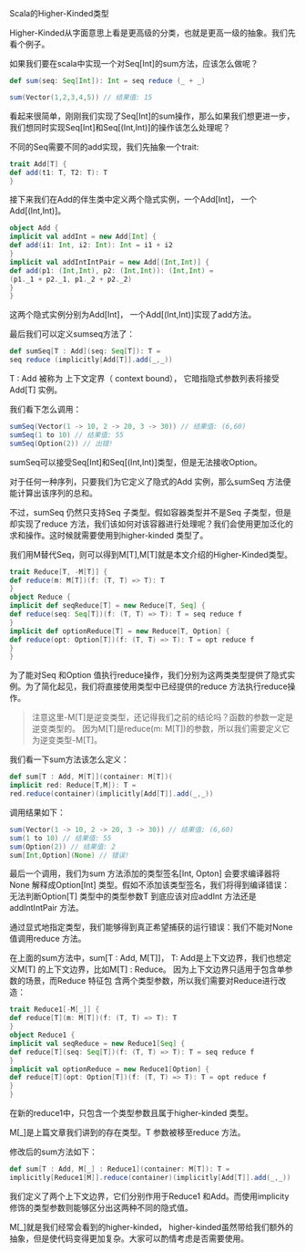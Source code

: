 Scala的Higher-Kinded类型

Higher-Kinded从字面意思上看是更高级的分类，也就是更高一级的抽象。我们先看个例子。

如果我们要在scala中实现一个对Seq[Int]的sum方法，应该怎么做呢？ 

~~~scala
def sum(seq: Seq[Int]): Int = seq reduce (_ + _)

sum(Vector(1,2,3,4,5)) // 结果值: 15
~~~

看起来很简单，刚刚我们实现了Seq[Int]的sum操作，那么如果我们想更进一步，我们想同时实现Seq[Int]和Seq[(Int,Int)]的操作该怎么处理呢？

不同的Seq需要不同的add实现，我们先抽象一个trait:

~~~scala
trait Add[T] { 
def add(t1: T, T2: T): T
}
~~~

接下来我们在Add的伴生类中定义两个隐式实例，一个Add[Int]， 一个Add[(Int,Int)]。 

~~~scala
object Add { 
implicit val addInt = new Add[Int] {
def add(i1: Int, i2: Int): Int = i1 + i2
}
implicit val addIntIntPair = new Add[(Int,Int)] {
def add(p1: (Int,Int), p2: (Int,Int)): (Int,Int) =
(p1._1 + p2._1, p1._2 + p2._2)
}
}
~~~

这两个隐式实例分别为Add[Int]， 一个Add[(Int,Int)]实现了add方法。

最后我们可以定义sumseq方法了：

~~~scala
def sumSeq[T : Add](seq: Seq[T]): T = 
seq reduce (implicitly[Add[T]].add(_,_))
~~~

T : Add 被称为 上下文定界（ context bound）， 它暗指隐式参数列表将接受Add[T] 实例。

我们看下怎么调用：

~~~scala
sumSeq(Vector(1 -> 10, 2 -> 20, 3 -> 30)) // 结果值: (6,60)
sumSeq(1 to 10) // 结果值: 55
sumSeq(Option(2)) // 出错!
~~~

sumSeq可以接受Seq[Int]和Seq[(Int,Int)]类型，但是无法接收Option。

对于任何一种序列，只要我们为它定义了隐式的Add 实例，那么sumSeq 方法便能计算出该序列的总和。

不过，sumSeq 仍然只支持Seq 子类型。假如容器类型并不是Seq 子类型，但是却实现了reduce 方法，我们该如何对该容器进行处理呢？我们会使用更加泛化的求和操作。这时候就需要使用到higher-kinded 类型了。 

我们用M替代Seq，则可以得到M[T],M[T]就是本文介绍的Higher-Kinded类型。

~~~scala
trait Reduce[T, -M[T]] { 
def reduce(m: M[T])(f: (T, T) => T): T
}
object Reduce { 
implicit def seqReduce[T] = new Reduce[T, Seq] {
def reduce(seq: Seq[T])(f: (T, T) => T): T = seq reduce f
}
implicit def optionReduce[T] = new Reduce[T, Option] {
def reduce(opt: Option[T])(f: (T, T) => T): T = opt reduce f
}
}
~~~

为了能对Seq 和Option 值执行reduce操作，我们分别为这两类类型提供了隐式实例。为了简化起见，我们将直接使用类型中已经提供的reduce 方法执行reduce操作。

> 注意这里-M[T]是逆变类型，还记得我们之前的结论吗？函数的参数一定是逆变类型的。 因为M[T]是reduce(m: M[T])的参数，所以我们需要定义它为逆变类型-M[T]。

我们看一下sum方法该怎么定义：

~~~scala
def sum[T : Add, M[T]](container: M[T])( 
implicit red: Reduce[T,M]): T =
red.reduce(container)(implicitly[Add[T]].add(_,_))
~~~

调用结果如下：

~~~scala
sum(Vector(1 -> 10, 2 -> 20, 3 -> 30)) // 结果值: (6,60)
sum(1 to 10) // 结果值: 55
sum(Option(2)) // 结果值: 2
sum[Int,Option](None) // 错误!
~~~

最后一个调用，我们为sum 方法添加的类型签名[Int, Opton] 会要求编译器将None 解释成Option[Int] 类型。假如不添加该类型签名，我们将得到编译错误：无法判断Option[T] 类型中的类型参数T 到底应该对应addInt 方法还是addIntIntPair 方法。

通过显式地指定类型，我们能够得到真正希望捕获的运行错误：我们不能对None 值调用reduce 方法。

在上面的sum方法中，sum[T : Add, M[T]]， T: Add是上下文边界，我们也想定义M[T] 的上下文边界，比如M[T] : Reduce。 
因为上下文边界只适用于包含单参数的场景，而Reduce 特征包
含两个类型参数，所以我们需要对Reduce进行改造：

~~~scala
trait Reduce1[-M[_]] { 
def reduce[T](m: M[T])(f: (T, T) => T): T
}
object Reduce1 { 
implicit val seqReduce = new Reduce1[Seq] {
def reduce[T](seq: Seq[T])(f: (T, T) => T): T = seq reduce f
}
implicit val optionReduce = new Reduce1[Option] {
def reduce[T](opt: Option[T])(f: (T, T) => T): T = opt reduce f
}
}
~~~

在新的reduce1中，只包含一个类型参数且属于higher-kinded 类型。

M[_]是上篇文章我们讲到的存在类型。T 参数被移至reduce 方法。

修改后的sum方法如下：

~~~scala
def sum[T : Add, M[_] : Reduce1](container: M[T]): T =
implicitly[Reduce1[M]].reduce(container)(implicitly[Add[T]].add(_,_))
~~~

我们定义了两个上下文边界，它们分别作用于Reduce1 和Add。而使用implicity 修饰的类型参数则能够区分出这两种不同的隐式值。

M[_]就是我们经常会看到的higher-kinded， higher-kinded虽然带给我们额外的抽象，但是使代码变得更加复杂。大家可以酌情考虑是否需要使用。

















